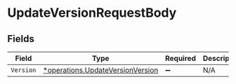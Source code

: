 # UpdateVersionRequestBody


## Fields

| Field                                                                               | Type                                                                                | Required                                                                            | Description                                                                         |
| ----------------------------------------------------------------------------------- | ----------------------------------------------------------------------------------- | ----------------------------------------------------------------------------------- | ----------------------------------------------------------------------------------- |
| `Version`                                                                           | [*operations.UpdateVersionVersion](../../models/operations/updateversionversion.md) | :heavy_minus_sign:                                                                  | N/A                                                                                 |